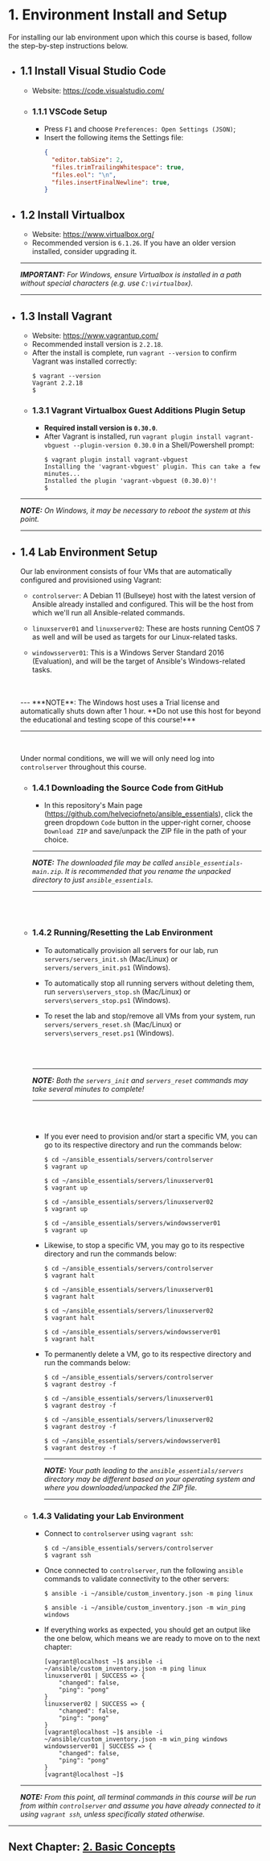 # 1. Environment Install and Setup
For installing our lab environment upon which this course is based, follow the step-by-step instructions below.
  - ## 1.1 Install Visual Studio Code
    - Website: https://code.visualstudio.com/
    - ### 1.1.1 VSCode Setup
      - Press `F1` and choose `Preferences: Open Settings (JSON)`;
      - Insert the following items the Settings file:
        ```JSON
        {
          "editor.tabSize": 2,
          "files.trimTrailingWhitespace": true,
          "files.eol": "\n",
          "files.insertFinalNewline": true,
        }
        ```
  - ## 1.2 Install Virtualbox
    - Website: https://www.virtualbox.org/
    - Recommended version is `6.1.26`. If you have an older version installed, consider upgrading it.
    ---
    ***IMPORTANT:** For Windows, ensure Virtualbox is installed in a path without special characters (e.g. use `C:\virtualbox`).*

    ---
  - ## 1.3 Install Vagrant
    - Website: https://www.vagrantup.com/
    - Recommended install version is `2.2.18`.
    - After the install is complete, run `vagrant --version` to confirm Vagrant was installed correctly:
      ```shell
      $ vagrant --version
      Vagrant 2.2.18
      $
      ```
    - ### 1.3.1 Vagrant Virtualbox Guest Additions Plugin Setup
      - **Required install version is `0.30.0`**.
      - After Vagrant is installed, run `vagrant plugin install vagrant-vbguest --plugin-version 0.30.0` in a Shell/Powershell prompt:
        ```shell
        $ vagrant plugin install vagrant-vbguest
        Installing the 'vagrant-vbguest' plugin. This can take a few minutes...
        Installed the plugin 'vagrant-vbguest (0.30.0)'!
        $
        ```
    ---
    ***NOTE:** On Windows, it may be necessary to reboot the system at this point.*

    ---
  - ## 1.4 Lab Environment Setup
    Our lab environment consists of four VMs that are automatically configured and provisioned using Vagrant:

    - `controlserver`: A Debian 11 (Bullseye) host with the latest version of Ansible already installed and configured. This will be the host from which we'll run all Ansible-related commands.

    - `linuxserver01` and `linuxserver02`: These are hosts running CentOS 7 as well and will be used as targets for our Linux-related tasks.

    - `windowsserver01`: This is a Windows Server Standard 2016 (Evaluation), and will be the target of Ansible's Windows-related tasks.
    <br>
    <br>
    ---
    ***NOTE**: The Windows host uses a Trial license and automatically shuts down after 1 hour. **Do not use this host for beyond the educational and testing scope of this course!***

    ---
    <br>

    Under normal conditions, we will we will only need log into `controlserver` throughout this course.
    - ### 1.4.1 Downloading the Source Code from GitHub

      - In this repository's Main page (https://github.com/helveciofneto/ansible_essentials), click the green dropdown `Code` button in the upper-right corner, choose `Download ZIP` and save/unpack the ZIP file in the path of your choice.

      ---
      ***NOTE:** The downloaded file may be called `ansible_essentials-main.zip`. It is recommended that you rename the unpacked directory to just `ansible_essentials`.*

      ---
      <br>
      <br>
    - ### 1.4.2 Running/Resetting the Lab Environment

      - To automatically provision all servers for our lab, run `servers/servers_init.sh` (Mac/Linux) or `servers/servers_init.ps1` (Windows).

      - To automatically stop all running servers without deleting them, run `servers\servers_stop.sh` (Mac/Linux) or `servers\servers_stop.ps1` (Windows).

      - To reset the lab and stop/remove all VMs from your system, run `servers/servers_reset.sh` (Mac/Linux) or `servers\servers_reset.ps1` (Windows).
      <br>
      <br>

        ---
        ***NOTE:** Both the `servers_init` and `servers_reset` commands may take several minutes to complete!*

        ---
        <br>
        <br>

      - If you ever need to provision and/or start a specific VM, you can go to its respective directory and run the commands below:

        ```shell
        $ cd ~/ansible_essentials/servers/controlserver
        $ vagrant up

        $ cd ~/ansible_essentials/servers/linuxserver01
        $ vagrant up

        $ cd ~/ansible_essentials/servers/linuxserver02
        $ vagrant up

        $ cd ~/ansible_essentials/servers/windowsserver01
        $ vagrant up

        ```
      - Likewise, to stop a specific VM, you may go to its respective directory and run the commands below:
        ```shell
        $ cd ~/ansible_essentials/servers/controlserver
        $ vagrant halt

        $ cd ~/ansible_essentials/servers/linuxserver01
        $ vagrant halt

        $ cd ~/ansible_essentials/servers/linuxserver02
        $ vagrant halt

        $ cd ~/ansible_essentials/servers/windowsserver01
        $ vagrant halt
        ```
      - To permanently delete a VM, go to its respective directory and run the commands below:
        ```shell
        $ cd ~/ansible_essentials/servers/controlserver
        $ vagrant destroy -f

        $ cd ~/ansible_essentials/servers/linuxserver01
        $ vagrant destroy -f

        $ cd ~/ansible_essentials/servers/linuxserver02
        $ vagrant destroy -f

        $ cd ~/ansible_essentials/servers/windowsserver01
        $ vagrant destroy -f
        ```

        ---
        ***NOTE:** Your path leading to the `ansible_essentials/servers` directory may be different based on your operating system and where you downloaded/unpacked the ZIP file.*

        ---

    - ### 1.4.3 Validating your Lab Environment
      - Connect to `controlserver` using `vagrant ssh`:
        ```shell
        $ cd ~/ansible_essentials/servers/controlserver
        $ vagrant ssh
        ```
      - Once connected to `controlserver`, run the following `ansible` commands to validate connectivity to the other servers:
        ```shell
        $ ansible -i ~/ansible/custom_inventory.json -m ping linux

        $ ansible -i ~/ansible/custom_inventory.json -m win_ping windows
        ```
      - If everything works as expected, you should get an output like the one below, which means we are ready to move on to the next chapter:
        ```shell
        [vagrant@localhost ~]$ ansible -i ~/ansible/custom_inventory.json -m ping linux
        linuxserver01 | SUCCESS => {
            "changed": false,
            "ping": "pong"
        }
        linuxserver02 | SUCCESS => {
            "changed": false,
            "ping": "pong"
        }
        [vagrant@localhost ~]$ ansible -i ~/ansible/custom_inventory.json -m win_ping windows
        windowsserver01 | SUCCESS => {
            "changed": false,
            "ping": "pong"
        }
        [vagrant@localhost ~]$
        ```

    ---
    ***NOTE:** From this point, all terminal commands in this course will be run from within `controlserver` and assume you have already connected to it using `vagrant ssh`, unless specifically stated otherwise.*

---
## Next Chapter: [2. Basic Concepts](<2. Basic Concepts.md#2-basic-concepts>)
